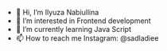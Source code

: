 - 👋 Hi, I’m Ilyuza Nabiullina
- 👀 I’m interested in Frontend development 
- 🌱 I’m currently learning Java Script 
- 📫 How to reach me Instagram: @sadladiee 

<!---
sadladie/sadladie is a ✨ special ✨ repository because its `README.md` (this file) appears on your GitHub profile.
You can click the Preview link to take a look at your changes.
--->
